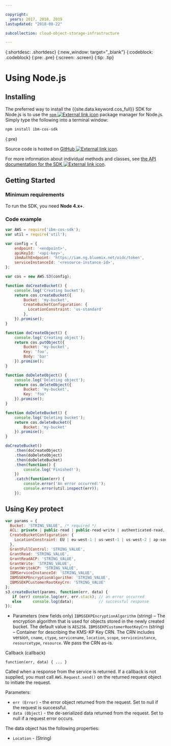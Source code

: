 ```yaml
---

copyright:
  years: 2017, 2018, 2019
lastupdated: "2018-08-22"

subcollection: cloud-object-storage-infrastructure

---
```

{:shortdesc: .shortdesc}
{:new_window: target="_blank"}
{:codeblock: .codeblock}
{:pre: .pre}
{:screen: .screen}
{:tip: .tip}


# Using Node.js

## Installing

The preferred way to install the {{site.data.keyword.cos_full}} SDK for Node.js is to use the [`npm` ![External link icon](../../icons/launch-glyph.svg "External link icon")](http://npmjs.org) package manager for Node.js. Simply type the following into a terminal window:

```sh
npm install ibm-cos-sdk
```
{:pre}

Source code is hosted on [GitHub ![External link icon](../../icons/launch-glyph.svg "External link icon")](https://github.com/IBM/ibm-cos-sdk-js).

For more information about individual methods and classes, see [the API documentation for the SDK ![External link icon](../../icons/launch-glyph.svg "External link icon")](https://ibm.github.io/ibm-cos-sdk-js/).

## Getting Started

### Minimum requirements

To run the SDK, you  need **Node 4.x+**.

### Code example

```javascript
var AWS = require('ibm-cos-sdk');
var util = require('util');

var config = {
    endpoint: '<endpoint>',
    apiKeyId: '<api-key>',
    ibmAuthEndpoint: 'https://iam.ng.bluemix.net/oidc/token',
    serviceInstanceId: '<resource-instance-id>',
};

var cos = new AWS.S3(config);

function doCreateBucket() {
    console.log('Creating bucket');
    return cos.createBucket({
        Bucket: 'my-bucket',
        CreateBucketConfiguration: {
          LocationConstraint: 'us-standard'
        },
    }).promise();
}

function doCreateObject() {
    console.log('Creating object');
    return cos.putObject({
        Bucket: 'my-bucket',
        Key: 'foo',
        Body: 'bar'
    }).promise();
}

function doDeleteObject() {
    console.log('Deleting object');
    return cos.deleteObject({
        Bucket: 'my-bucket',
        Key: 'foo'
    }).promise();
}

function doDeleteBucket() {
    console.log('Deleting bucket');
    return cos.deleteBucket({
        Bucket: 'my-bucket'
    }).promise();
}

doCreateBucket()
    .then(doCreateObject)
    .then(doDeleteObject)
    .then(doDeleteBucket)
    .then(function() {
        console.log('Finished!');
    })
    .catch(function(err) {
        console.error('An error occurred:');
        console.error(util.inspect(err));
    });
```

## Using Key protect

```javascript
var params = {
  Bucket: 'STRING_VALUE', /* required */
  ACL: private | public-read | public-read-write | authenticated-read,
  CreateBucketConfiguration: {
    LocationConstraint: EU | eu-west-1 | us-west-1 | us-west-2 | ap-south-1 | ap-southeast-1 | ap-southeast-2 | ap-northeast-1 | sa-east-1 | cn-north-1 | eu-central-1
  },
  GrantFullControl: 'STRING_VALUE',
  GrantRead: 'STRING_VALUE',
  GrantReadACP: 'STRING_VALUE',
  GrantWrite: 'STRING_VALUE',
  GrantWriteACP: 'STRING_VALUE',
  IBMServiceInstanceId: 'STRING_VALUE',
  IBMSSEKPEncryptionAlgorithm: 'STRING_VALUE',
  IBMSSEKPCustomerRootKeyCrn: 'STRING_VALUE'
};
s3.createBucket(params, function(err, data) {
   if (err) console.log(err, err.stack); // an error occurred
   else     console.log(data);           // successful response
});
```

* Parameters (new fields only)
`IBMSSEKPEncryptionAlgorithm` (string) – The encryption algorithm that is used for objects stored in the newly created bucket. The default value is `AES256`.
`IBMSSEKPCustomerRootKeyCrn` (string) – Container for describing the KMS-KP Key CRN. The CRN includes version, `cname`, `ctype`, `servicename`, `location`, `scope`, `serviceinstance`, `resourcetype`, `resource`. We pass the CRN as-is.

Callback (callback)

```
function(err, data) { ... }
```
Called when a response from the service is returned. If a callback is not supplied, you must call `AWS.Request.send()` on the returned request object to initiate the request.

Parameters:
- `err (Error)` - the error object returned from the request. Set to null if the request is successful.
- `data (Object)` - the de-serialized data returned from the request. Set to null if a request error occurs.

The data object has the following properties:
- `Location` - (String)
